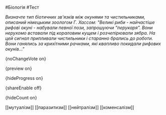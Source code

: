 #Біологія #Тест

*Визначте тип біотичних зв'язків між окунями та чистильниками, описаний німецьким зоологом Г. Хассом: "Великі риби - найчастіше рифові окуні - набували певної пози, запрошуючи "перукаря". Вони нерухомо вставали під кораловим кущем і розчепірювали зябра. На цей сигнал припливали чистильники і старанно брались до роботи. Вони ганялись за крихітними рачками, які квапливо покидали рифових окунів..."*

{noChangeVote on}

{preview on}

{hideProgress on}

{shareEnable off}

{hideCount on}

[[мутуалізм]]
[[паразитизм]]
[[нейтралізм]]
[[коменсалізм]]
